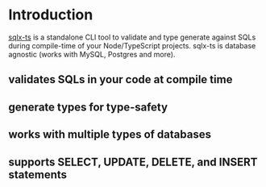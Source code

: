 # Introduction

[sqlx-ts](https://github.com/JasonShin/sqlx-ts) is a standalone CLI tool to validate and type generate against SQLs during compile-time of your Node/TypeScript projects. sqlx-ts is database agnostic (works with MySQL, Postgres and more).

## validates SQLs in your code at compile time

## generate types for type-safety

## works with multiple types of databases

## supports SELECT, UPDATE, DELETE, and INSERT statements